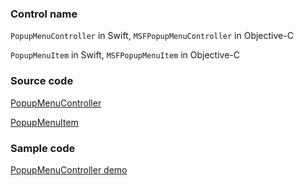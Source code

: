 ### Control name

`PopupMenuController` in Swift, `MSFPopupMenuController` in Objective-C

`PopupMenuItem` in Swift, `MSFPopupMenuItem` in Objective-C

### Source code

[PopupMenuController](https://github.com/microsoft/fluentui-apple/blob/main/ios/FluentUI/Popup%20Menu/PopupMenuController.swift)

[PopupMenuItem](https://github.com/microsoft/fluentui-apple/blob/main/ios/FluentUI/Popup%20Menu/PopupMenuItem.swift)

### Sample code

[PopupMenuController demo](https://github.com/microsoft/fluentui-apple/blob/main/ios/FluentUI.Demo/FluentUI.Demo/Demos/PopupMenuDemoController.swift)
